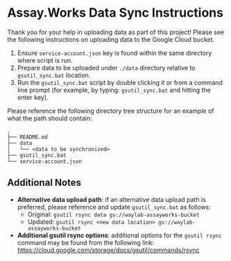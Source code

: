 # Assay.Works Data Sync Instructions

Thank you for your help in uploading data as part of this project! Please see the following instructions on uploading data to the Google Cloud bucket.

1. Ensure `service-account.json` key is found within the same directory where script is run.
1. Prepare data to be uploaded under `./data` directory relative to `gsutil_sync.bat` location.
1. Run the `gsutil_sync.bat` script by double clicking it or from a command line prompt (for example, by typing: `gsutil_sync.bat` and hitting the enter key).

Please reference the following directory tree structure for an example of what the path should contain:

```shell
.
├── README.md
├── data
│   └── <data to be synchronized>
├── gsutil_sync.bat
└── service-account.json
```

## Additional Notes

- __Alternative data upload path__: if an alternative data upload path is preferred, please reference and update `gsutil_sync.bat` as follows:
  - Original: `gsutil rsync data gs://waylab-assayworks-bucket`
  - Updated: `gsutil rsync <new data location> gs://waylab-assayworks-bucket`
- __Additional gsutil rsync options__: additional options for the `gsutil rsync` command may be found from the following link: <https://cloud.google.com/storage/docs/gsutil/commands/rsync>
